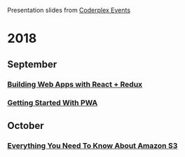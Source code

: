 Presentation slides from [Coderplex Events](https://coderplex.org)

# 2018 

## September 

### [Building Web Apps with React + Redux](https://coderplex.github.io/slides/2018/september/react-and-redux/#/)

### [Getting Started With PWA](https://coderplex.github.io/slides/2018/september/PWA/#/)

## October 

### [Everything You Need To Know About Amazon S3](https://coderplex.github.io/slides/2018/oct/AWS/)
